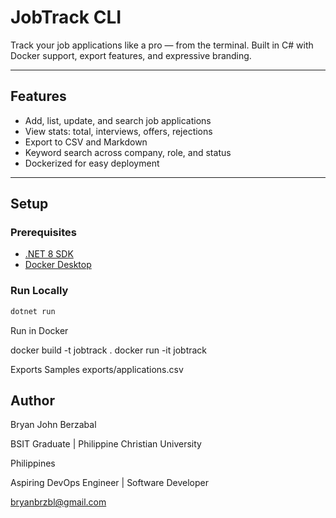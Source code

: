 #  JobTrack CLI

Track your job applications like a pro — from the terminal. Built in C# with Docker support, export features, and expressive branding.

---

## Features

-  Add, list, update, and search job applications
-  View stats: total, interviews, offers, rejections
-  Export to CSV and Markdown
-  Keyword search across company, role, and status
-  Dockerized for easy deployment

---

## Setup

### Prerequisites
- [.NET 8 SDK](https://dotnet.microsoft.com/en-us/download/dotnet/8.0)
- [Docker Desktop](https://www.docker.com/products/docker-desktop)

### Run Locally
```bash
dotnet run
```
Run in Docker

docker build -t jobtrack .
docker run -it jobtrack


Exports Samples
exports/applications.csv

##  Author

Bryan John Berzabal

BSIT Graduate | Philippine Christian University

Philippines

Aspiring DevOps Engineer | Software Developer

bryanbrzbl@gmail.com
